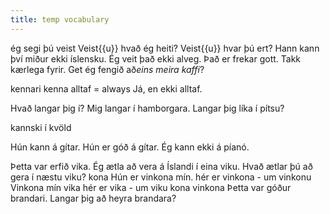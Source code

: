 ```yaml
---
title: temp vocabulary
---
```


ég segi
þú veist
Veist{{u}} hvað ég heiti?
Veist{{u}} hvar þú ert?
Hann kann því miður ekki íslensku.
Ég veit það ekki alveg.
Það er frekar gott.
Takk kærlega fyrir.
Get ég fengið að*eins meira kaffi*?

kennari
kenna
alltaf = always
Já, en ekki alltaf.



Hvað langar þig í?
Mig langar í hamborgara.
Langar þig líka í pítsu?
<!-- bolli -->

kannski
í kvöld

Hún kann á gítar.
Hún er góð á gítar.
Ég kann ekki á píanó.

Þetta var erfið vika.
Ég ætla að vera á Íslandi í eina viku.
Hvað ætlar þú að gera í næstu viku?
 kona
Hún er vinkona mín.
hér er vinkona - um vinkonu
Vinkona mín
vika
hér er vika - um viku
kona
vinkona
Þetta var góður brandari.
Langar þig að heyra brandara?
